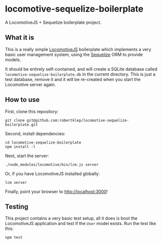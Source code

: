 locomotive-sequelize-boilerplate
================================

A LocomotiveJS + Sequelize boilerplate project.

## What it is

This is a really simple [LocomotiveJS](http://locomotivejs.org/) boilerplate which implements a very basic 
user management system, using the [Sequelize](http://sequelizejs.com) ORM to provide models.

It should be entirely self-contained, and will create a SQLite database called `locomotive-sequelize-boilerplate.db`
in the current directory. This is just a test database, remove it and it will be re-created when you start the Locomotive
server again.

## How to use

First, clone this repository:
```shell
git clone git@github.com:robertklep/locomotive-sequelize-boilerplate.git
```

Second, install dependencies:
```shell
cd locomotive-sequelize-boilerplate
npm install -l
```

Next, start the server:
```shell
./node_modules/locomotive/bin/lcm.js server
```

Or, if you have LocomotiveJS installed globally:
```shell
lcm server
```

Finally, point your browser to [http://localhost:3000](http://localhost:3000)!

## Testing

This project contains a very basic test setup, all it does is boot the
LocomotiveJS application and test if the `User` model exists. Run the test
like this:
```
npm test
```

